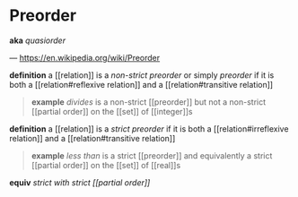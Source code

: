 # Preorder

**aka** _quasiorder_

&mdash; <https://en.wikipedia.org/wiki/Preorder>

**definition** a [[relation]] is a _non-strict preorder_ or simply _preorder_ if it is both a [[relation#reflexive relation]] and a [[relation#transitive relation]]

> **example** _divides_ is a non-strict [[preorder]] but not a non-strict [[partial order]] on the [[set]] of [[integer]]s

**definition** a [[relation]] is a _strict preorder_ if it is both a [[relation#irreflexive relation]] and a [[relation#transitive relation]]

> **example** _less than_ is a strict [[preorder]] and equivalently a strict [[partial order]] on the [[set]] of [[real]]s

**equiv** _strict with strict [[partial order]]_
